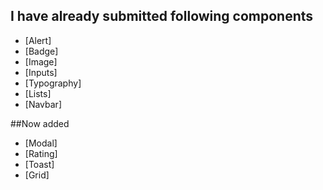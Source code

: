 ## I have already submitted following components

- [Alert]
- [Badge]
- [Image]
- [Inputs]
- [Typography]
- [Lists]
- [Navbar]

##Now added

- [Modal]
- [Rating]
- [Toast]
- [Grid]
